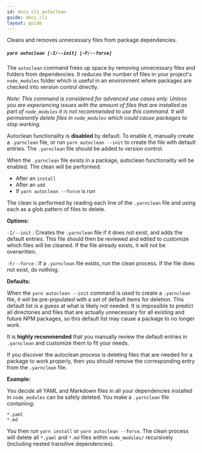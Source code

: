 ```yaml
---
id: docs_cli_autoclean
guide: docs_cli
layout: guide
---
```


<p class="lead">Cleans and removes unnecessary files from package dependencies.</p>

##### `yarn autoclean [-I/--init] [-F/--force]` <a class="toc" id="toc-yarn-autoclean" href="#toc-yarn-autoclean"></a>

The `autoclean` command frees up space by removing unnecessary files and folders from dependencies. It reduces the number of files in your project's `node_modules` folder which is useful in an environment where packages are checked into version control directly.

*Note: This command is considered for advanced use cases only. Unless you are experiencing issues with the amount of files that are installed as part of `node_modules` it is not recommended to use this command. It will permanently delete files in `node_modules` which could cause packages to stop working.*

Autoclean functionality is **disabled** by default. To enable it, manually create a `.yarnclean` file, or run `yarn autoclean --init` to create the file with default entries. The `.yarnclean` file should be added to version control.

When the `.yarnclean` file exists in a package, autoclean functionality will be enabled. The clean will be performed:

* After an `install`
* After an `add`
* If `yarn autoclean --force` is run

The clean is performed by reading each line of the `.yarnclean` file and using each as a glob pattern of files to delete.

**Options:**

`-I/--init` : Creates the `.yarnclean` file if it does not exist, and adds the default entries. This file should then be reviewed and edited to customize which files will be cleaned. If the file already exists, it will not be overwritten.

`-F/--force` : If a `.yarnclean` file exists, run the clean process. If the file does not exist, do nothing.

**Defaults:**

When the `yarn autoclean --init` command is used to create a `.yarnclean` file, it will be pre-populated with a set of default items
for deletion. This default list is a guess at what is likely not needed. It is impossible to predict all directories and files that
are actually unnecessary for all existing and future NPM packages, so this default list may cause a package to no longer work.

It is **highly recommended** that you manually review the default entries in `.yarnclean` and customize them to fit your needs.

If you discover the autoclean process is deleting files that are needed for a package to work properly, then you should remove the
corresponding entry from the `.yarnclean` file.

**Example:**

You decide all YAML and Markdown files in all your dependencies installed in `node_modules` can be safely deleted. You make a `.yarnclean` file containing:

```
*.yaml
*.md
```

You then run `yarn install` or `yarn autoclean --force`. The clean process will delete all `*.yaml` and `*.md` files within `node_modules/` recursively (including nested transitive dependencies).
